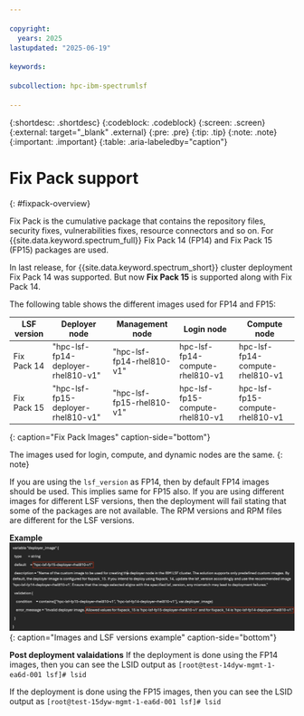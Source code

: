 ```yaml
---

copyright:
  years: 2025
lastupdated: "2025-06-19"

keywords:

subcollection: hpc-ibm-spectrumlsf

---
```


{:shortdesc: .shortdesc}
{:codeblock: .codeblock}
{:screen: .screen}
{:external: target="_blank" .external}
{:pre: .pre}
{:tip: .tip}
{:note: .note}
{:important: .important}
{:table: .aria-labeledby="caption"}

# Fix Pack support
{: #fixpack-overview}

Fix Pack is the cumulative package that contains the repository files, security fixes, vulnerabilities fixes, resource connectors and so on. For {{site.data.keyword.spectrum_full}} Fix Pack 14 (FP14) and Fix Pack 15 (FP15) packages are used.

In last release, for {{site.data.keyword.spectrum_short}} cluster deployment Fix Pack 14 was supported. But now **Fix Pack 15** is supported along with Fix Pack 14.

The following table shows the different images used for FP14 and FP15:

| LSF version | Deployer node | Management node | Login node | Compute node |
| ----- | ----------- | --------------- | ------------ | ------------ |
| Fix Pack 14 | "hpc-lsf-fp14-deployer-rhel810-v1" | "hpc-lsf-fp14-rhel810-v1" | hpc-lsf-fp14-compute-rhel810-v1 | hpc-lsf-fp14-compute-rhel810-v1 |
| Fix Pack 15 | "hpc-lsf-fp15-deployer-rhel810-v1" | "hpc-lsf-fp15-rhel810-v1" | hpc-lsf-fp15-compute-rhel810-v1 | hpc-lsf-fp15-compute-rhel810-v1 |
{: caption="Fix Pack Images" caption-side="bottom"}

The images used for login, compute, and dynamic nodes are the same.
{: note}

If you are using the `lsf_version` as FP14, then by default FP14 images should be used. This implies same for FP15 also. If you are using different images for different LSF versions, then the deployment will fail stating that some of the packages are not available.
The RPM versions and RPM files are different for the LSF versions.

**Example**
![Images and LSF versions example](images/example_LSF_versions.png "Images and LSF versions example"){: caption="Images and LSF versions example" caption-side="bottom"}

**Post deployment valaidations**
If the deployment is done using the FP14 images, then you can see the LSID output as `[root@test-14dyw-mgmt-1-ea6d-001 lsf]# lsid`

If the deployment is done using the FP15 images, then you can see the LSID output as `[root@test-15dyw-mgmt-1-ea6d-001 lsf]# lsid`
